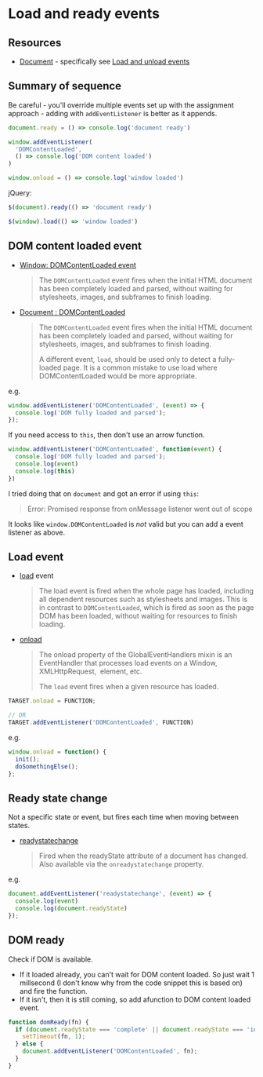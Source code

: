 # Load and ready events


## Resources

- [Document](https://developer.mozilla.org/en-US/docs/Web/API/Document) - specifically see [Load and unload events](https://developer.mozilla.org/en-US/docs/Web/API/Document#load_unload_events)


## Summary of sequence

Be careful - you'll override multiple events set up with the assignment approach - adding with `addEventListener` is better as it appends.

```javascript
document.ready = () => console.log('document ready')

window.addEventListener(
  'DOMContentLoaded', 
  () => console.log('DOM content loaded')
)

window.onload = () => console.log('window loaded')
```

jQuery:

```javascript
$(document).ready(() => 'document ready')

$(window).load(() => 'window loaded')
```


## DOM content loaded event

- [Window: DOMContentLoaded event](https://developer.mozilla.org/en-US/docs/Web/API/Window/DOMContentLoaded_event)
    > The `DOMContentLoaded` event fires when the initial HTML document has been completely loaded and parsed, without waiting for stylesheets, images, and subframes to finish loading.
- [Document : DOMContentLoaded](https://developer.mozilla.org/en-US/docs/Web/API/Window/DOMContentLoaded_event)
    > The `DOMContentLoaded` event fires when the initial HTML document has been completely loaded and parsed, without waiting for stylesheets, images, and subframes to finish loading.
    > 
    > A different event, `load`, should be used only to detect a fully-loaded page. It is a common mistake to use load where DOMContentLoaded would be more appropriate.


e.g.

```javascript
window.addEventListener('DOMContentLoaded', (event) => {
  console.log('DOM fully loaded and parsed');
});
```

If you need access to `this`, then don't use an arrow function.

```javascript
window.addEventListener('DOMContentLoaded', function(event) {
  console.log('DOM fully loaded and parsed');
  console.log(event)
  console.log(this)
})
```

I tried doing that on `document` and got an error if using `this`:

> Error: Promised response from onMessage listener went out of scope

It looks like `window.DOMContentLoaded` is _not_ valid but you can add a event listener as above.


## Load event

- [load](https://developer.mozilla.org/en-US/docs/Web/API/Window/load_event) event
    > The load event is fired when the whole page has loaded, including all dependent resources such as stylesheets and images. This is in contrast to `DOMContentLoaded`, which is fired as soon as the page DOM has been loaded, without waiting for resources to finish loading.
- [onload](https://developer.mozilla.org/en-US/docs/Web/API/GlobalEventHandlers/onload) 
    > The onload property of the GlobalEventHandlers mixin is an EventHandler that processes load events on a Window, XMLHttpRequest, <img> element, etc.
    > 
    > The `load` event fires when a given resource has loaded.

```javascript
TARGET.onload = FUNCTION;

// OR
TARGET.addEventListener('DOMContentLoaded', FUNCTION)
```

e.g.

```javascript
window.onload = function() {
  init();
  doSomethingElse();
};
```


## Ready state change

Not a specific state or event, but fires each time when moving between states.

- [readystatechange](https://developer.mozilla.org/en-US/docs/Web/API/Document/readystatechange_event)
    > Fired when the readyState attribute of a document has changed. Also available via the `onreadystatechange` property. 

e.g.

```javascript
document.addEventListener('readystatechange', (event) => {
  console.log(event)
  console.log(document.readyState)
});
```

## DOM ready

Check if DOM is available. 

- If it loaded already, you can't wait for DOM content loaded. So just wait 1 millsecond (I don't know why from the code snippet this is based on) and fire the function.
- If it isn't, then it is still coming, so add  afunction to DOM content loaded event.

```javascript
function domReady(fn) {
  if (document.readyState === 'complete' || document.readyState === 'interactive') {
    setTimeout(fn, 1);
  } else {
    document.addEventListener('DOMContentLoaded', fn);
  }
}
```
